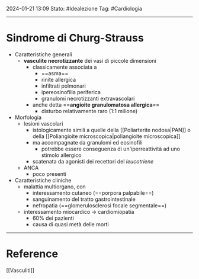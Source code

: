 2024-01-21 13:09
Stato: #Idealezione 
Tag: #Cardiologia 

---
# Sindrome di Churg-Strauss
- Caratteristiche generali
	- **vasculite necrotizzante** dei vasi di piccole dimensioni
		- classicamente associata a
			- ==asma==
			- rinite allergica
			- infiltrati polmonari
			- ipereosinofilia periferica
			- granulomi necrotizzanti extravascolari
		- anche detta ==**angioite granulomatosa allergica**==
			- disturbo relativamente raro (1:1 milione)
- Morfologia
	- lesioni vascolari
		- istologicamente simili a quelle della [[Poliarterite nodosa|PAN]] o della [[Poliangioite microscopica|poliangioite microscopica]]
		- ma accompagnate da granulomi ed eosinofili
			- potrebbe essere conseguenza di un'iperreattività ad uno stimolo allergico
		- scatenata da agonisti dei recettori del *leucotriene*
	- ANCA
		- poco presenti
- Caratteristiche cliniche
	- malattia multiorgano, con
		- interessamento cutaneo (==porpora palpabile==)
		- sanguinamento del tratto gastrointestinale
		- nefropatia (==glomerulosclerosi focale segmentale==)
	- interessamento miocardico → cardiomiopatia
		- 60% dei pazienti
		- causa di quasi metà delle morti






---
# Reference
[[Vasculiti]]